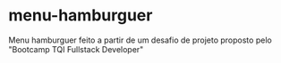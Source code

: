 # menu-hamburguer
Menu hamburguer feito a partir de um desafio de projeto proposto pelo "Bootcamp TQI Fullstack Developer"
